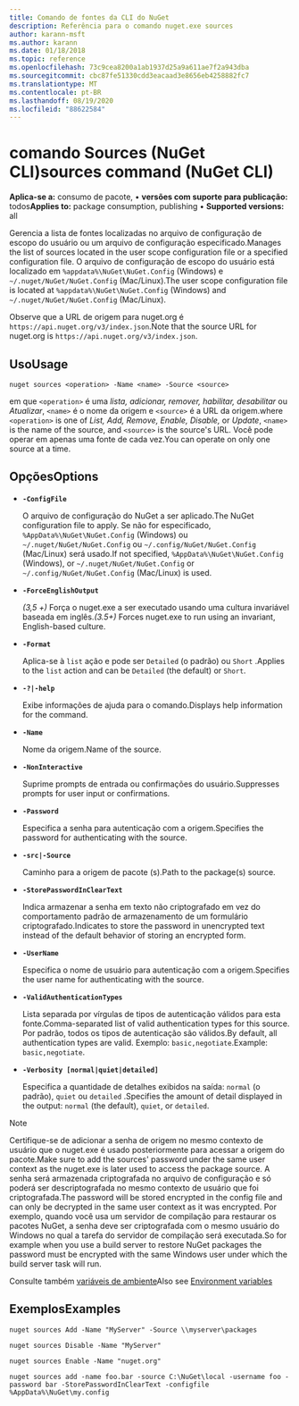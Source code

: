 ```yaml
---
title: Comando de fontes da CLI do NuGet
description: Referência para o comando nuget.exe sources
author: karann-msft
ms.author: karann
ms.date: 01/18/2018
ms.topic: reference
ms.openlocfilehash: 73c9cea8200a1ab1937d25a9a611ae7f2a943dba
ms.sourcegitcommit: cbc87fe51330cdd3eacaad3e8656eb4258882fc7
ms.translationtype: MT
ms.contentlocale: pt-BR
ms.lasthandoff: 08/19/2020
ms.locfileid: "88622584"
---
```

# <a name="sources-command-nuget-cli"></a><span data-ttu-id="b12cf-103">comando Sources (NuGet CLI)</span><span class="sxs-lookup"><span data-stu-id="b12cf-103">sources command (NuGet CLI)</span></span>

<span data-ttu-id="b12cf-104">**Aplica-se a:** consumo de pacote, &bullet; **versões com suporte para publicação:** todos</span><span class="sxs-lookup"><span data-stu-id="b12cf-104">**Applies to:** package consumption, publishing &bullet; **Supported versions:** all</span></span>

<span data-ttu-id="b12cf-105">Gerencia a lista de fontes localizadas no arquivo de configuração de escopo do usuário ou um arquivo de configuração especificado.</span><span class="sxs-lookup"><span data-stu-id="b12cf-105">Manages the list of sources located in the user scope configuration file or a specified configuration file.</span></span> <span data-ttu-id="b12cf-106">O arquivo de configuração de escopo do usuário está localizado em `%appdata%\NuGet\NuGet.Config` (Windows) e `~/.nuget/NuGet/NuGet.Config` (Mac/Linux).</span><span class="sxs-lookup"><span data-stu-id="b12cf-106">The user scope configuration file is located at `%appdata%\NuGet\NuGet.Config` (Windows) and `~/.nuget/NuGet/NuGet.Config` (Mac/Linux).</span></span>

<span data-ttu-id="b12cf-107">Observe que a URL de origem para nuget.org é `https://api.nuget.org/v3/index.json`.</span><span class="sxs-lookup"><span data-stu-id="b12cf-107">Note that the source URL for nuget.org is `https://api.nuget.org/v3/index.json`.</span></span>

## <a name="usage"></a><span data-ttu-id="b12cf-108">Uso</span><span class="sxs-lookup"><span data-stu-id="b12cf-108">Usage</span></span>

```cli
nuget sources <operation> -Name <name> -Source <source>
```

<span data-ttu-id="b12cf-109">em que `<operation>` é uma *lista, adicionar, remover, habilitar, desabilitar* ou *Atualizar*, `<name>` é o nome da origem e `<source>` é a URL da origem.</span><span class="sxs-lookup"><span data-stu-id="b12cf-109">where `<operation>` is one of *List, Add, Remove, Enable, Disable,* or *Update*, `<name>` is the name of the source, and `<source>` is the source's URL.</span></span> <span data-ttu-id="b12cf-110">Você pode operar em apenas uma fonte de cada vez.</span><span class="sxs-lookup"><span data-stu-id="b12cf-110">You can operate on only one source at a time.</span></span>

## <a name="options"></a><span data-ttu-id="b12cf-111">Opções</span><span class="sxs-lookup"><span data-stu-id="b12cf-111">Options</span></span>

- **`-ConfigFile`**

  <span data-ttu-id="b12cf-112">O arquivo de configuração do NuGet a ser aplicado.</span><span class="sxs-lookup"><span data-stu-id="b12cf-112">The NuGet configuration file to apply.</span></span> <span data-ttu-id="b12cf-113">Se não for especificado, `%AppData%\NuGet\NuGet.Config` (Windows) ou `~/.nuget/NuGet/NuGet.Config` ou `~/.config/NuGet/NuGet.Config` (Mac/Linux) será usado.</span><span class="sxs-lookup"><span data-stu-id="b12cf-113">If not specified, `%AppData%\NuGet\NuGet.Config` (Windows), or `~/.nuget/NuGet/NuGet.Config` or `~/.config/NuGet/NuGet.Config` (Mac/Linux) is used.</span></span>

- **`-ForceEnglishOutput`**

  <span data-ttu-id="b12cf-114">*(3,5 +)* Força o nuget.exe a ser executado usando uma cultura invariável baseada em inglês.</span><span class="sxs-lookup"><span data-stu-id="b12cf-114">*(3.5+)* Forces nuget.exe to run using an invariant, English-based culture.</span></span>

- **`-Format`**

  <span data-ttu-id="b12cf-115">Aplica-se à `list` ação e pode ser `Detailed` (o padrão) ou `Short` .</span><span class="sxs-lookup"><span data-stu-id="b12cf-115">Applies to the `list` action and can be `Detailed` (the default) or `Short`.</span></span>

- **`-?|-help`**

  <span data-ttu-id="b12cf-116">Exibe informações de ajuda para o comando.</span><span class="sxs-lookup"><span data-stu-id="b12cf-116">Displays help information for the command.</span></span>

- **`-Name`**

  <span data-ttu-id="b12cf-117">Nome da origem.</span><span class="sxs-lookup"><span data-stu-id="b12cf-117">Name of the source.</span></span>

- **`-NonInteractive`**

  <span data-ttu-id="b12cf-118">Suprime prompts de entrada ou confirmações do usuário.</span><span class="sxs-lookup"><span data-stu-id="b12cf-118">Suppresses prompts for user input or confirmations.</span></span>

- **`-Password`**

  <span data-ttu-id="b12cf-119">Especifica a senha para autenticação com a origem.</span><span class="sxs-lookup"><span data-stu-id="b12cf-119">Specifies the password for authenticating with the source.</span></span>

- **`-src|-Source`**

  <span data-ttu-id="b12cf-120">Caminho para a origem de pacote (s).</span><span class="sxs-lookup"><span data-stu-id="b12cf-120">Path to the package(s) source.</span></span>

- **`-StorePasswordInClearText`**

  <span data-ttu-id="b12cf-121">Indica armazenar a senha em texto não criptografado em vez do comportamento padrão de armazenamento de um formulário criptografado.</span><span class="sxs-lookup"><span data-stu-id="b12cf-121">Indicates to store the password in unencrypted text instead of the default behavior of storing an encrypted form.</span></span>

- **`-UserName`**

  <span data-ttu-id="b12cf-122">Especifica o nome de usuário para autenticação com a origem.</span><span class="sxs-lookup"><span data-stu-id="b12cf-122">Specifies the user name for authenticating with the source.</span></span>

- **`-ValidAuthenticationTypes`**

  <span data-ttu-id="b12cf-123">Lista separada por vírgulas de tipos de autenticação válidos para esta fonte.</span><span class="sxs-lookup"><span data-stu-id="b12cf-123">Comma-separated list of valid authentication types for this source.</span></span> <span data-ttu-id="b12cf-124">Por padrão, todos os tipos de autenticação são válidos.</span><span class="sxs-lookup"><span data-stu-id="b12cf-124">By default, all authentication types are valid.</span></span> <span data-ttu-id="b12cf-125">Exemplo: `basic,negotiate`.</span><span class="sxs-lookup"><span data-stu-id="b12cf-125">Example: `basic,negotiate`.</span></span>

- **`-Verbosity [normal|quiet|detailed]`**

  <span data-ttu-id="b12cf-126">Especifica a quantidade de detalhes exibidos na saída: `normal` (o padrão), `quiet` ou `detailed` .</span><span class="sxs-lookup"><span data-stu-id="b12cf-126">Specifies the amount of detail displayed in the output: `normal` (the default), `quiet`, or `detailed`.</span></span>

> [!Note]
> <span data-ttu-id="b12cf-127">Certifique-se de adicionar a senha de origem no mesmo contexto de usuário que o nuget.exe é usado posteriormente para acessar a origem do pacote.</span><span class="sxs-lookup"><span data-stu-id="b12cf-127">Make sure to add the sources' password under the same user context as the nuget.exe is later used to access the package source.</span></span> <span data-ttu-id="b12cf-128">A senha será armazenada criptografada no arquivo de configuração e só poderá ser descriptografada no mesmo contexto de usuário que foi criptografada.</span><span class="sxs-lookup"><span data-stu-id="b12cf-128">The password will be stored encrypted in the config file and can only be decrypted in the same user context as it was encrypted.</span></span> <span data-ttu-id="b12cf-129">Por exemplo, quando você usa um servidor de compilação para restaurar os pacotes NuGet, a senha deve ser criptografada com o mesmo usuário do Windows no qual a tarefa do servidor de compilação será executada.</span><span class="sxs-lookup"><span data-stu-id="b12cf-129">So for example when you use a build server to restore NuGet packages the password must be encrypted with the same Windows user under which  the build server task will run.</span></span>

<span data-ttu-id="b12cf-130">Consulte também [variáveis de ambiente](cli-ref-environment-variables.md)</span><span class="sxs-lookup"><span data-stu-id="b12cf-130">Also see [Environment variables](cli-ref-environment-variables.md)</span></span>

## <a name="examples"></a><span data-ttu-id="b12cf-131">Exemplos</span><span class="sxs-lookup"><span data-stu-id="b12cf-131">Examples</span></span>

```cli
nuget sources Add -Name "MyServer" -Source \\myserver\packages

nuget sources Disable -Name "MyServer"

nuget sources Enable -Name "nuget.org"

nuget sources add -name foo.bar -source C:\NuGet\local -username foo -password bar -StorePasswordInClearText -configfile %AppData%\NuGet\my.config
```
